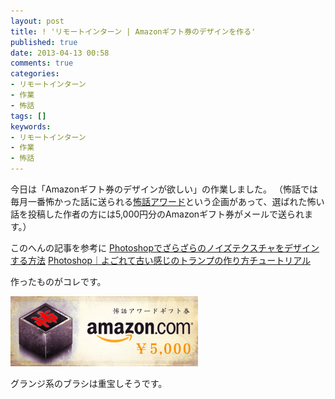 ```yaml
---
layout: post
title: ! 'リモートインターン | Amazonギフト券のデザインを作る'
published: true
date: 2013-04-13 00:58
comments: true
categories:
- リモートインターン
- 作業
- 怖話
tags: []
keywords:
- リモートインターン
- 作業
- 怖話
---
```

今日は「Amazonギフト券のデザインが欲しい」の作業しました。
（怖話では毎月一番怖かった話に送られる[怖話アワード](http://kowabana.jp/rankings/award "怖話アワード")という企画があって、選ばれた怖い話を投稿した作者の方には5,000円分のAmazonギフト券がメールで送られます。）

このへんの記事を参考に
[Photoshopでざらざらのノイズテクスチャをデザインする方法](http://photoshopvip.net/archives/17494 "Photoshopでざらざらのノイズテクスチャをデザインする方法")
[Photoshop｜よごれて古い感じのトランプの作り方チュートリアル](http://weblog.weska.jp/2009/02/photoshopplayingcard.html "Photoshop｜よごれて古い感じのトランプの作り方チュートリアル")

作ったものがコレです。

<a href="/images/2013/04/amazon-gift-image.png"><img class="alignnone size-medium wp-image-590" alt="amazon-gift-image" src="/images/2013/04/amazon-gift-image-300x112.png" width="300" /></a>

グランジ系のブラシは重宝しそうです。